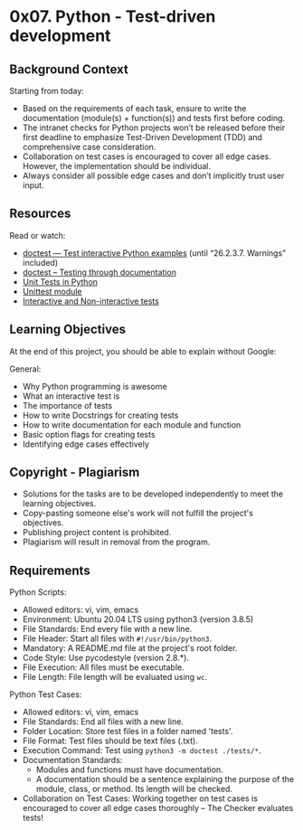 # 0x07. Python - Test-driven development

## Background Context

Starting from today:

- Based on the requirements of each task, ensure to write the documentation (module(s) + function(s)) and tests first before coding.
- The intranet checks for Python projects won’t be released before their first deadline to emphasize Test-Driven Development (TDD) and comprehensive case consideration.
- Collaboration on test cases is encouraged to cover all edge cases. However, the implementation should be individual.
- Always consider all possible edge cases and don’t implicitly trust user input.

## Resources

Read or watch:

- [doctest — Test interactive Python examples](https://docs.python.org/3/library/doctest.html#module-doctest) (until “26.2.3.7. Warnings” included)
- [doctest – Testing through documentation](https://docs.python.org/3/library/doctest.html#doctest.testmod)
- [Unit Tests in Python](https://docs.python.org/3/library/unittest.html)
- [Unittest module](https://docs.python.org/3/library/unittest.html)
- [Interactive and Non-interactive tests](https://docs.python.org/3/library/doctest.html#what-to-test)

## Learning Objectives

At the end of this project, you should be able to explain without Google:

General:

- Why Python programming is awesome
- What an interactive test is
- The importance of tests
- How to write Docstrings for creating tests
- How to write documentation for each module and function
- Basic option flags for creating tests
- Identifying edge cases effectively

## Copyright - Plagiarism

- Solutions for the tasks are to be developed independently to meet the learning objectives.
- Copy-pasting someone else's work will not fulfill the project's objectives.
- Publishing project content is prohibited.
- Plagiarism will result in removal from the program.

## Requirements

Python Scripts:

- Allowed editors: vi, vim, emacs
- Environment: Ubuntu 20.04 LTS using python3 (version 3.8.5)
- File Standards: End every file with a new line.
- File Header: Start all files with `#!/usr/bin/python3`.
- Mandatory: A README.md file at the project's root folder.
- Code Style: Use pycodestyle (version 2.8.*).
- File Execution: All files must be executable.
- File Length: File length will be evaluated using `wc`.

Python Test Cases:

- Allowed editors: vi, vim, emacs
- File Standards: End all files with a new line.
- Folder Location: Store test files in a folder named 'tests'.
- File Format: Test files should be text files (.txt).
- Execution Command: Test using `python3 -m doctest ./tests/*`.
- Documentation Standards:
  - Modules and functions must have documentation.
  - A documentation should be a sentence explaining the purpose of the module, class, or method. Its length will be checked.
- Collaboration on Test Cases: Working together on test cases is encouraged to cover all edge cases thoroughly – The Checker evaluates tests!

